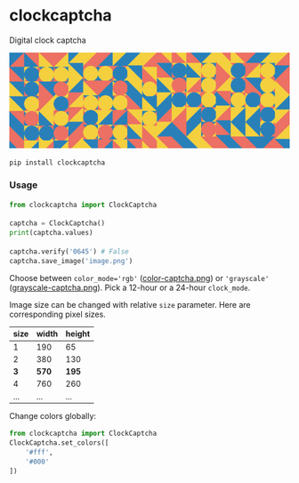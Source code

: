 # clockcaptcha
Digital clock captcha

![captcha](./color-captcha.png)

```shell
pip install clockcaptcha
```

### Usage

```python
from clockcaptcha import ClockCaptcha

captcha = ClockCaptcha()
print(captcha.values)

captcha.verify('0645') # False
captcha.save_image('image.png')

```
Choose between `color_mode='rgb'` ([color-captcha.png](color-captcha.png)) 
or `'grayscale'` ([grayscale-captcha.png](grayscale-captcha.png)). Pick a 12-hour or a 24-hour `clock_mode`.

Image size can be changed with relative `size` parameter. Here are corresponding pixel sizes. 

| size  | width   | height  |
|-------|---------|---------|
| 1     | 190     | 65      |
| 2     | 380     | 130     |
| **3** | **570** | **195** |
| 4 | 760 | 260 |
| ... | ... | ... | 

Change colors globally:
```python
from clockcaptcha import ClockCaptcha
ClockCaptcha.set_colors([
    '#fff',
    '#000'
])
```

